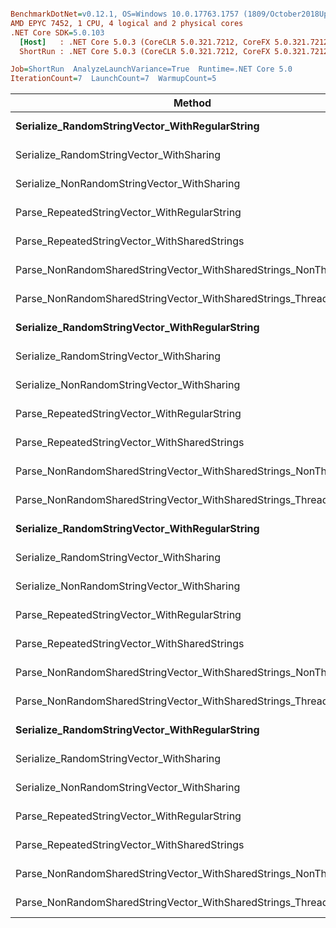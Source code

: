 ``` ini

BenchmarkDotNet=v0.12.1, OS=Windows 10.0.17763.1757 (1809/October2018Update/Redstone5)
AMD EPYC 7452, 1 CPU, 4 logical and 2 physical cores
.NET Core SDK=5.0.103
  [Host]   : .NET Core 5.0.3 (CoreCLR 5.0.321.7212, CoreFX 5.0.321.7212), X64 RyuJIT
  ShortRun : .NET Core 5.0.3 (CoreCLR 5.0.321.7212, CoreFX 5.0.321.7212), X64 RyuJIT

Job=ShortRun  AnalyzeLaunchVariance=True  Runtime=.NET Core 5.0  
IterationCount=7  LaunchCount=7  WarmupCount=5  

```
|                                                            Method | CacheSize | VectorLength |     Mean |    Error |   StdDev |   Median |      P25 |      P50 |      P67 |      P80 |      P90 |      P95 |
|------------------------------------------------------------------ |---------- |------------- |---------:|---------:|---------:|---------:|---------:|---------:|---------:|---------:|---------:|---------:|
|                    **Serialize_RandomStringVector_WithRegularString** |       **100** |         **1000** | **29.65 μs** | **0.063 μs** | **0.121 μs** | **29.64 μs** | **29.59 μs** | **29.64 μs** | **29.65 μs** | **29.67 μs** | **29.72 μs** | **29.90 μs** |
|                          Serialize_RandomStringVector_WithSharing |       100 |         1000 | 58.64 μs | 1.620 μs | 3.197 μs | 56.46 μs | 56.21 μs | 56.46 μs | 59.15 μs | 61.75 μs | 64.56 μs | 64.69 μs |
|                       Serialize_NonRandomStringVector_WithSharing |       100 |         1000 | 57.67 μs | 0.974 μs | 1.922 μs | 56.26 μs | 56.11 μs | 56.26 μs | 59.29 μs | 60.10 μs | 60.20 μs | 60.30 μs |
|                      Parse_RepeatedStringVector_WithRegularString |       100 |         1000 | 58.66 μs | 1.151 μs | 2.298 μs | 58.23 μs | 57.11 μs | 58.23 μs | 59.10 μs | 59.79 μs | 60.64 μs | 61.92 μs |
|                      Parse_RepeatedStringVector_WithSharedStrings |       100 |         1000 | 81.88 μs | 1.197 μs | 2.277 μs | 82.17 μs | 79.97 μs | 82.17 μs | 83.46 μs | 84.09 μs | 85.12 μs | 85.47 μs |
| Parse_NonRandomSharedStringVector_WithSharedStrings_NonThreadSafe |       100 |         1000 | 78.87 μs | 1.062 μs | 2.071 μs | 78.11 μs | 77.08 μs | 78.11 μs | 80.61 μs | 81.35 μs | 81.52 μs | 81.83 μs |
|    Parse_NonRandomSharedStringVector_WithSharedStrings_ThreadSafe |       100 |         1000 | 85.60 μs | 1.111 μs | 2.193 μs | 85.73 μs | 83.89 μs | 85.73 μs | 86.39 μs | 87.19 μs | 88.42 μs | 89.57 μs |
|                    **Serialize_RandomStringVector_WithRegularString** |       **200** |         **1000** | **31.54 μs** | **1.902 μs** | **3.665 μs** | **29.80 μs** | **29.48 μs** | **29.80 μs** | **30.18 μs** | **32.15 μs** | **39.80 μs** | **39.91 μs** |
|                          Serialize_RandomStringVector_WithSharing |       200 |         1000 | 61.07 μs | 0.931 μs | 1.816 μs | 61.55 μs | 58.84 μs | 61.55 μs | 62.04 μs | 63.05 μs | 63.17 μs | 63.36 μs |
|                       Serialize_NonRandomStringVector_WithSharing |       200 |         1000 | 59.74 μs | 1.451 μs | 2.830 μs | 58.90 μs | 58.35 μs | 58.90 μs | 59.10 μs | 61.44 μs | 61.68 μs | 62.37 μs |
|                      Parse_RepeatedStringVector_WithRegularString |       200 |         1000 | 58.15 μs | 1.092 μs | 2.130 μs | 57.98 μs | 56.89 μs | 57.98 μs | 58.50 μs | 60.34 μs | 60.86 μs | 61.19 μs |
|                      Parse_RepeatedStringVector_WithSharedStrings |       200 |         1000 | 79.11 μs | 1.212 μs | 2.306 μs | 79.09 μs | 78.22 μs | 79.09 μs | 79.58 μs | 80.69 μs | 82.22 μs | 82.77 μs |
| Parse_NonRandomSharedStringVector_WithSharedStrings_NonThreadSafe |       200 |         1000 | 74.78 μs | 1.086 μs | 2.145 μs | 74.01 μs | 73.11 μs | 74.01 μs | 74.78 μs | 76.88 μs | 78.71 μs | 78.93 μs |
|    Parse_NonRandomSharedStringVector_WithSharedStrings_ThreadSafe |       200 |         1000 | 80.50 μs | 1.207 μs | 2.383 μs | 80.23 μs | 78.99 μs | 80.23 μs | 81.08 μs | 81.49 μs | 82.15 μs | 85.64 μs |
|                    **Serialize_RandomStringVector_WithRegularString** |       **400** |         **1000** | **29.66 μs** | **0.199 μs** | **0.392 μs** | **29.51 μs** | **29.39 μs** | **29.51 μs** | **29.69 μs** | **29.84 μs** | **30.40 μs** | **30.57 μs** |
|                          Serialize_RandomStringVector_WithSharing |       400 |         1000 | 61.67 μs | 0.737 μs | 1.420 μs | 61.19 μs | 60.65 μs | 61.19 μs | 61.55 μs | 63.11 μs | 64.43 μs | 64.48 μs |
|                       Serialize_NonRandomStringVector_WithSharing |       400 |         1000 | 59.22 μs | 0.560 μs | 1.078 μs | 58.74 μs | 58.41 μs | 58.74 μs | 59.72 μs | 59.86 μs | 61.30 μs | 61.40 μs |
|                      Parse_RepeatedStringVector_WithRegularString |       400 |         1000 | 58.31 μs | 0.736 μs | 1.453 μs | 58.15 μs | 57.06 μs | 58.15 μs | 58.89 μs | 59.41 μs | 60.52 μs | 60.95 μs |
|                      Parse_RepeatedStringVector_WithSharedStrings |       400 |         1000 | 82.37 μs | 1.256 μs | 2.478 μs | 80.88 μs | 80.27 μs | 80.88 μs | 84.39 μs | 85.10 μs | 85.53 μs | 85.81 μs |
| Parse_NonRandomSharedStringVector_WithSharedStrings_NonThreadSafe |       400 |         1000 | 71.31 μs | 0.680 μs | 1.310 μs | 71.13 μs | 70.26 μs | 71.13 μs | 71.86 μs | 72.78 μs | 73.11 μs | 73.28 μs |
|    Parse_NonRandomSharedStringVector_WithSharedStrings_ThreadSafe |       400 |         1000 | 78.22 μs | 1.324 μs | 2.550 μs | 77.66 μs | 76.32 μs | 77.66 μs | 78.47 μs | 79.46 μs | 83.34 μs | 83.76 μs |
|                    **Serialize_RandomStringVector_WithRegularString** |       **800** |         **1000** | **30.11 μs** | **0.550 μs** | **1.033 μs** | **29.72 μs** | **29.59 μs** | **29.72 μs** | **29.79 μs** | **29.91 μs** | **32.31 μs** | **32.48 μs** |
|                          Serialize_RandomStringVector_WithSharing |       800 |         1000 | 62.62 μs | 0.552 μs | 1.077 μs | 62.82 μs | 61.91 μs | 62.82 μs | 63.01 μs | 63.21 μs | 64.31 μs | 64.55 μs |
|                       Serialize_NonRandomStringVector_WithSharing |       800 |         1000 | 57.15 μs | 0.507 μs | 1.013 μs | 57.11 μs | 56.50 μs | 57.11 μs | 57.45 μs | 57.70 μs | 58.92 μs | 59.08 μs |
|                      Parse_RepeatedStringVector_WithRegularString |       800 |         1000 | 57.59 μs | 0.704 μs | 1.406 μs | 57.67 μs | 57.02 μs | 57.67 μs | 57.96 μs | 58.47 μs | 59.29 μs | 59.77 μs |
|                      Parse_RepeatedStringVector_WithSharedStrings |       800 |         1000 | 80.88 μs | 1.141 μs | 2.280 μs | 80.21 μs | 79.28 μs | 80.21 μs | 80.89 μs | 82.08 μs | 85.05 μs | 85.47 μs |
| Parse_NonRandomSharedStringVector_WithSharedStrings_NonThreadSafe |       800 |         1000 | 66.79 μs | 1.335 μs | 2.636 μs | 66.25 μs | 65.26 μs | 66.25 μs | 67.72 μs | 68.28 μs | 68.81 μs | 71.88 μs |
|    Parse_NonRandomSharedStringVector_WithSharedStrings_ThreadSafe |       800 |         1000 | 71.40 μs | 0.991 μs | 1.933 μs | 71.18 μs | 69.76 μs | 71.18 μs | 72.79 μs | 73.24 μs | 73.48 μs | 73.79 μs |
